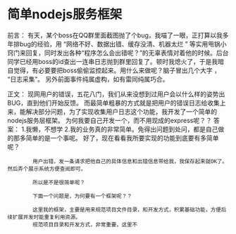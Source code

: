 简单nodejs服务框架
===

前言：
	有天，某个boss在QQ群里面截图抛了个bug，我喵了一眼，正打算以我多年排bug的经验，用 “网络不好、数据出错、缓存没清、机器太烂 ” 等实用甩锅小窍门来回复，同时发出各种“程序怎么会出错呢？”的无辜表情对着他的时候。后台同学已经用boss的id查出一连串日志抛到群里回复了。顿时我熄火了，于是我暗自觉得，有必要要把boss偷偷监控起来。用什么来做呢？脑子冒出几个大字 ， “日志采集”。
	另外前面事件纯属虚构，如有雷同纯属巧合。

正文：
		现网用户的错误，五花八门，我们从来没想到过用户会以什么样的姿势出BUG，直到他们开始反馈。
	而最简单粗暴的方式就是把用户的错误日志给收集上来，能解决部分问题，为了实现收集用户日志这个功能，我开发了一个简单的nodejs服务层框架。
		为何我要自己开发一个，而不用现成的express呢？？
		答案：
			1.我懒，不想学
			2.我的业务真的非常简单。免得出问题到处问，都是自己做的那多简单的是一个事呢。
		好了，现在看看我所要实现的功能到底要有多简单呢？

			用户出错，发一条请求把他自己的具体信息和出错信息带给我，我保存起来就OK了。然后弄个展示系统方便查阅即可。

			所以是不是很简单呢？

			下面一个问题是，为何要有一个框架呢？？

			这里我的框架，主要是用来规范项目文件目录，和开发方式，积累基础功能，方便后续扩展开发时能重复利用资源。
			规范项目目录和开发方式，非常重要，这里不



